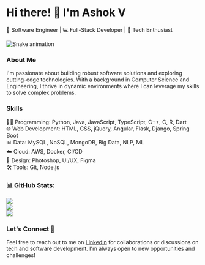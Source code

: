 # Hi there! 👋 I'm Ashok V

🚀 Software Engineer | 💻 Full-Stack Developer | 🌟 Tech Enthusiast

<img src="https://raw.githubusercontent.com/ashokv22/ashokv22/output/snake.svg" alt="Snake animation" />

###

### About Me

I'm passionate about building robust software solutions and exploring cutting-edge technologies. With a background in Computer Science and Engineering, I thrive in dynamic environments where I can leverage my skills to solve complex problems.

### Skills

👨‍💻 Programming: Python, Java, JavaScript, TypeScript, C++, C, R, Dart  
🌐 Web Development: HTML, CSS, jQuery, Angular, Flask, Django, Spring Boot  
📊 Data: MySQL, NoSQL, MongoDB, Big Data, NLP, ML  
☁️ Cloud: AWS, Docker, CI/CD  
🎨 Design: Photoshop, UI/UX, Figma  
🛠️ Tools: Git, Node.js  

### 📊 GitHub Stats:
![](https://github-readme-stats.vercel.app/api?username=ashokv22&theme=dark&hide_border=false&include_all_commits=true&count_private=true) <br/>
![](https://github-readme-streak-stats.herokuapp.com/?user=ashokv22&theme=dark&hide_border=false) <br/>
![](https://github-readme-stats.vercel.app/api/top-langs/?username=ashokv22&theme=dark&hide_border=false&include_all_commits=true&count_private=true&layout=compact)

### Let's Connect 🤝

Feel free to reach out to me on [LinkedIn](http://www.linkedin.com/in/ashok-mv) for collaborations or discussions on tech and software development. I'm always open to new opportunities and challenges!

